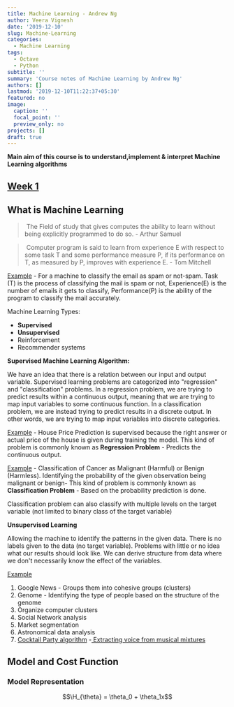 ```yaml
---
title: Machine Learning - Andrew Ng
author: Veera Vignesh
date: '2019-12-10'
slug: Machine-Learning
categories:
  - Machine Learning
tags:
  - Octave
  - Python
subtitle: ''
summary: 'Course notes of Machine Learning by Andrew Ng'
authors: []
lastmod: '2019-12-10T11:22:37+05:30'
featured: no
image:
  caption: ''
  focal_point: ''
  preview_only: no
projects: []
draft: true
---
```


**Main aim of this course is to understand,implement & interpret Machine Learning algorithms**

## [Week 1](Week1.pdf)

## What is Machine Learning

> ​	The Field of study that gives computes the ability to learn without being explicitly programmed to do so. - Arthur Samuel

> ​	Computer program is said to learn from experience E with respect to some task T and some performance measure P, if its performance on T, as measured by P, improves with experience E. - Tom Mitchell

<u>Example</u> - For a machine to classify the email as spam or not-spam. Task (T) is the process of classifying the mail is spam or not, Experience(E) is the number of emails it gets to classify, Performance(P) is the ability of the program to classify the mail accurately.

Machine Learning Types:

- **Supervised** 
- **Unsupervised**
- Reinforcement
- Recommender systems

**Supervised Machine Learning Algorithm:**

We have an idea that there is a relation between our input and output variable.  Supervised learning problems are categorized into "regression" and "classification" problems. In a regression problem, we are trying to predict results within a continuous output, meaning that we are trying to map input variables to some continuous function. In a classification problem, we are instead trying to predict results in a discrete output. In other words, we are trying to map input variables into discrete categories. 

<u>Example</u> - House Price Prediction is supervised because the right answer or actual price of the house is given during training the model. This kind of problem is commonly known as **Regression Problem** - Predicts the continuous output.

<u>Example</u> - Classification of Cancer as Malignant (Harmful) or Benign (Harmless). Identifying the probability of the given observation being malignant or benign- This kind of problem is commonly known as **Classification Problem** - Based on the probability prediction is done.

Classification problem can also classify with multiple levels on the target variable (not limited to binary class of the target variable)

**Unsupervised Learning**

Allowing the machine to identify the patterns in the given data. There is no labels given to the data (no target variable).  Problems with little or no idea what our results should look like. We can derive structure from data where we don't necessarily know the effect of the variables. 

<u>Example</u> 

1. Google News - Groups them into cohesive groups (clusters)
2. Genome - Identifying the type of people based on the structure of the genome
3. Organize computer clusters
4. Social Network analysis
5. Market segmentation
6. Astronomical data analysis
7. [Cocktail Party algorithm](https://en.wikipedia.org/wiki/Cocktail_party_effect) -[ Extracting voice from musical mixtures](https://arxiv.org/abs/1504.04658)

## Model and Cost Function

### Model Representation



$$\H_{\theta} = \theta_0 + \theta_1x$$ 













